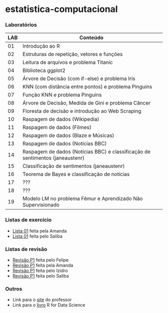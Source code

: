 # estatistica-computacional

### Laboratórios
| **LAB** | **Conteúdo** |
|---------|----------------|
| 01 | Introdução ao R |
| 02 | Estruturas de repetição, vetores e funções |
| 03 | Leitura de arquivos e problema Titanic |
| 04 | Biblioteca ggplot2 |
| 05 | Árvore de Decisão (com if-else) e problema Iris |
| 06 | KNN (com distância entre pontos) e problema Pinguins |
| 07 | Função KNN e problema Pinguins |
| 08 | Árvore de Decisão, Medida de Gini e problema Câncer |
| 09 | Floresta de decisão e introdução ao Web Scraping |
| 10 | Raspagem de dados (Wikipedia) |
| 11 | Raspagem de dados (Filmes) |
| 12 | Raspagem de dados (Blaze e Músicas) |
| 13 | Raspagem de dados (Notícias BBC) |
| 14 | Raspagem de dados (Notícias BBC) e classificação de sentimentos (janeaustenr) |
| 15 | Classificação de sentimentos (janeaustenr) |
| 16 | Teorema de Bayes e classificação de notícias |
| 17 | ??? |
| 18 | ??? |
| 19 | Modelo LM no problema Fêmur e Aprendizado Não Supervisionado |

### Listas de exercício
- [Lista 01](https://github.com/aduarte09/estatistica-computacional/blob/main/exercicios/amanda_lista_01.R) feita pela Amanda
- [Lista 01](https://github.com/aduarte09/estatistica-computacional/blob/main/exercicios/saliba_lista_01.R) feita pelo Saliba

### Listas de revisão
- [Revisão P1](https://github.com/aduarte09/estatistica-computacional/blob/main/revisao/felipe_revisao_p1.R) feita pelo Felipe
- [Revisão P1](https://github.com/aduarte09/estatistica-computacional/blob/main/revisao/amanda_revisao_p1.R) feita pela Amanda
- [Revisão P1](https://github.com/aduarte09/estatistica-computacional/blob/main/revisao/izidro_revisao_p1.R) feita pelo Izidro
- [Revisão P1](https://github.com/aduarte09/estatistica-computacional/blob/main/revisao/saliba_revisao_p1.R) feita pelo Saliba

### Outros
- Link para o [site](franklinpedro.github.io) do professor
- Link para o [livro](https://r4ds.hadley.nz) R for Data Science
